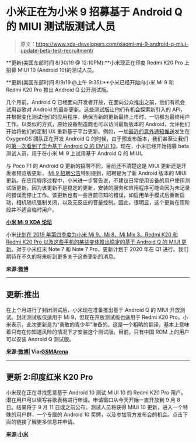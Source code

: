 # 小米正在为小米 9 招募基于 Android Q 的 MIUI 测试版测试人员

> 原文：<https://www.xda-developers.com/xiaomi-mi-9-android-q-miui-update-beta-test-recruitment/>

**更新(美国东部时间 8/30/19 @ 12:10PM):**小米现正在印度 Redmi K20 Pro 上招募 MIUI 10 (Android 10)的测试人员。

**更新(美国东部时间 8/9/19 @上午 9:35):**小米已经开始向小米 Mi 9 和 Redmi K20 Pro 推出 Android Q 公开测试版。

几个月前，Android Q 已经面向开发者开放，在面向公众推出之前，他们有机会试用谷歌对 Android 的最新更新。这些测试版让他们有机会探索新引入的 API，并根据变化测试他们的应用程序，确保当新的更新最终上市时，一切都为最终用户工作。以类似的方式，原始设备制造商也可以访问最新版本的 Android，允许他们开始将他们的定制 UX 重新基于平台更新。例如，一加[最近的意外通知推送](https://www.xda-developers.com/oneplus-7-pro-push-notifications-accident-android-q/)发生在 OxygenOS 团队正在开发 Android Q 的时候，由于预发布版本，我们甚至让我们的[第一次看到了华为基于 Android Q 的 EMUI 10](https://www.xda-developers.com/emui-10-android-q-huawei-p30-pro/)。现在，小米已经开始招募 beta 测试人员，用于在小米 Mi 9 上试用基于 Android Q 的 MIUI。

与 Poco F1 的 Android Q 更新的招聘不同，目前还不清楚这是 MIUI 更新还是开发者预览版更新， [Mi 9 招聘公告](https://m.weibo.cn/detail/4390357150310155)特别提到，招聘是为了新 Android 版本的 MIUI 更新。在应用程序过程中，小米进一步警告说，不建议日常使用设备的用户使用测试版更新，因为该更新不是稳定的更新，安装的服务和应用程序可能会因为未记录的错误而停止工作。该更新也有一些目前已知的错误，如启用单手模式后重新启动，相机随机强制关闭，以及无反应的音量控制。因此，很明显，这个更新在现阶段并不适合临时用户。

**[小米 Mi 9 XDA 论坛](https://forum.xda-developers.com/Mi-9)**

小米[计划在 2019 年第四季度为小米 Mi 9、Mi 8、Mi Mix 3、Redmi K20 和 Redmi K20 Pro 以及这些手机的某些变体推出稳定的基于 Android Q 的 MIUI 更新](https://www.xda-developers.com/xiaomi-mi-mix-3-redmi-k20-pro-miui-android-q/)。对于小米红米 Note 7 和 Note 7 Pro，更新计划于 2020 年在 Q1 进行。我们期待在不久的将来听到更多关于这些更新的消息。

**来源:[微博](https://m.weibo.cn/detail/4390357150310155)**

* * *

## 更新:推出

在上个月进行了封闭测试后，小米现在准备推出基于 Android Q 的 MIUI 开放测试。封闭测试版仅适用于 Mi 9，但现在开放测试版也适用于 Redmi K20 Pro。小米表示，此次更新是为“勇敢的青少年”准备的。这是一个粗略的翻译，基本上意味着只有在你知道风险的情况下才安装这个测试版。目前，只有中国 ROM 上的用户可以安装 Android Q 测试版。

**来源:[微博](https://www.weibo.com/1786860821/I1jev66KJ)| Via:[GSMArena](https://www.gsmarena.com/xiaomi_pushes_android_q_open_beta_update_for_mi_9_and_redmi_k20_pro-news-38593.php)**

* * *

## 更新 2:印度红米 K20 Pro

小米现在正在寻找愿意基于 Android 10 测试 MIUI 10 的 Redmi K20 Pro 用户。潜在用户可以填写谷歌表格进行申请。申请窗口从今天开始一直开放到 9 月 8 日。结果将于 9 月 11 日或之前公布。测试人员将获得 MIUI 10 更新，进入一个特殊的用户群，一个专属的 Android 10 奖牌，以及参加官方发布会的机会。点击下面的链接了解更多信息并申请。

**来源:[小米](https://in.c.mi.com/thread-1952240-1-0.html)**